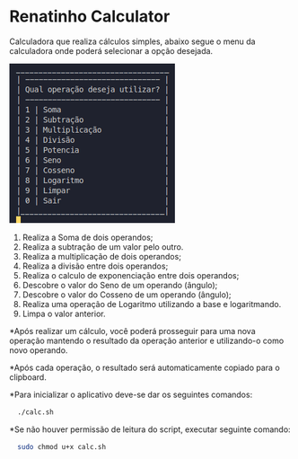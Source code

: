 # Renatinho Calculator

Calculadora que realiza cálculos simples, abaixo segue o menu da calculadora onde poderá selecionar a opção desejada.

<img src="./menu.png">

1. Realiza a Soma de dois operandos;
2. Realiza a subtração de um valor pelo outro.
3. Realiza a multiplicação de dois operandos;
4. Realiza a divisão entre dois operandos;
5. Realiza o calculo de exponenciação entre dois operandos;
6. Descobre o valor do Seno de um operando (ângulo);
7. Descobre o valor do Cosseno de um operando (ângulo);
8. Realiza uma operação de Logaritmo utilizando a base e logaritmando.
9. Limpa o valor anterior.

*Após realizar um cálculo, você poderá prosseguir para uma nova operação mantendo o resultado da operação anterior e utilizando-o como novo operando.

*Após cada operação, o resultado será automaticamente copiado para o clipboard.

*Para inicializar o aplicativo deve-se dar os seguintes comandos:

```bash
  ./calc.sh
```

*Se não houver permissão de leitura do script, executar seguinte comando:

```bash
  sudo chmod u+x calc.sh
```
